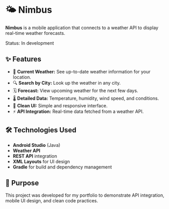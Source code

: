 # 🌤️ Nimbus
**Nimbus** is a mobile application that connects to a weather API to display real-time weather forecasts.

Status: In development

## ✨ Features
  - 📍 **Current Weather:** See up-to-date weather information for your location.
  - 🔍 **Search by City:** Look up the weather in any city.
  - 🗓️ **Forecast:** View upcoming weather for the next few days.
  - 🌡️ **Detailed Data:** Temperature, humidity, wind speed, and conditions.
  - 🎨 **Clean UI:** Simple and responsive interface.
  - ⚡ **API Integration:** Real-time data fetched from a weather API.

## 🛠️ Technologies Used
  - **Android Studio** (Java)
  - **Weather API**
  - **REST API** integration
  - **XML Layouts** for UI design
  - **Gradle** for build and dependency management

## 🚀 Purpose
This project was developed for my portfolio to demonstrate API integration, mobile UI design, and clean code practices.
